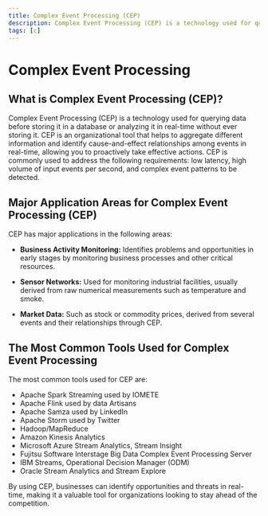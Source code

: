 ```yaml
---
title: Complex Event Processing (CEP)
description: Complex Event Processing (CEP) is a technology used for querying data before storing it in a database or analyzing it in real-time without ever storing it. CEP is an organizational tool that helps to aggregate different information and identify cause-and-effect relationships among events in real-time, allowing you to proactively take effective actions.
tags: [c]
---
```


# Complex Event Processing

## What is Complex Event Processing (CEP)?

Complex Event Processing (CEP) is a technology used for querying data before storing it in a database or analyzing it in real-time without ever storing it. CEP is an organizational tool that helps to aggregate different information and identify cause-and-effect relationships among events in real-time, allowing you to proactively take effective actions. CEP is commonly used to address the following requirements: low latency, high volume of input events per second, and complex event patterns to be detected.

## Major Application Areas for Complex Event Processing (CEP)

CEP has major applications in the following areas:

- **Business Activity Monitoring:** Identifies problems and opportunities in early stages by monitoring business processes and other critical resources.

- **Sensor Networks:** Used for monitoring industrial facilities, usually derived from raw numerical measurements such as temperature and smoke.

- **Market Data:** Such as stock or commodity prices, derived from several events and their relationships through CEP.

## The Most Common Tools Used for Complex Event Processing

The most common tools used for CEP are:

- Apache Spark Streaming used by IOMETE
- Apache Flink used by data Artisans
- Apache Samza used by LinkedIn
- Apache Storm used by Twitter
- Hadoop/MapReduce
- Amazon Kinesis Analytics
- Microsoft Azure Stream Analytics, Stream Insight
- Fujitsu Software Interstage Big Data Complex Event Processing Server
- IBM Streams, Operational Decision Manager (ODM)
- Oracle Stream Analytics and Stream Explore

By using CEP, businesses can identify opportunities and threats in real-time, making it a valuable tool for organizations looking to stay ahead of the competition.
